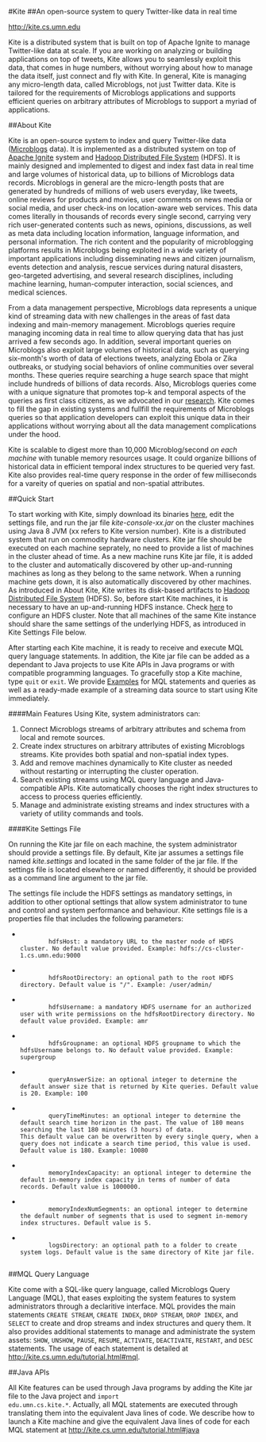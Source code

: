 #Kite
##An open-source system to query Twitter-like data in real time

http://kite.cs.umn.edu

Kite is a distributed system that is built on top of Apache Ignite to manage Twitter-like data at scale. If you are working on analyzing or building applications on top of tweets, Kite allows you to seamlessly exploit this data, that comes in huge numbers, without worrying about how to manage the data itself, just connect and fly with Kite. In general, Kite is managing any micro-length data, called Microblogs, not just Twitter data. Kite is tailored for the requirements of Microblogs applications and supports efficient queries on arbitrary attributes of Microblogs to support a myriad of applications.

##About Kite
<p>Kite is an open-source system to index and query Twitter-like data (<a target="_blank" href="https://en.wikipedia.org/wiki/Microblogging">Microblogs</a> data). It is implemented as a distributed system on top of <a target="_blank" href="http://ignite.apache.org/">Apache Ignite</a> system and <a target="_blank" href="https://hadoop.apache.org/docs/r1.2.1/hdfs_design.html">Hadoop Distributed File System</a> (HDFS). It is mainly designed and implemented to digest and index fast data in real time and large volumes of historical data, up to billions of Microblogs data records. Microblogs in general are the micro-length posts that are generated by hundreds of millions of web users everyday, like tweets, online reviews for products and movies, user comments on news media or social media, and user check-ins on location-aware web services. This data comes literally in thousands of records every single second, carrying very rich user-generated contents such as news, opinions, discussions, as well as meta data including location information, language information, and personal information. The rich content and the popularity of microblogging platforms results in Microblogs being exploited in a wide variety of important applications including disseminating news and citizen journalism, events detection and analysis, rescue services during natural disasters, geo-targeted advertising, and several research disciplines, including machine learning, human-computer interaction, social sciences, and medical sciences.</p>


<p>From a data management perspective, Microblogs data represents a unique kind of streaming data with new challenges in the areas of fast data indexing and main-memory management. Microblogs queries require managing incoming data in real time to allow querying data that has just arrived a few seconds ago. In addition, several important queries on Microblogs also exploit large volumes of historical data, such as querying six-month's worth of data of elections tweets, analyzing Ebola or Zika outbreaks, or studying social behaviors of online communities over several months. These queries require searching a huge search space that might include hundreds of billions of data records. Also, Microblogs queries come with a unique signature that promotes top-k and temporal aspects of the queries as first class citizens, as we advocated in our <a target="_blank" href="http://kite.cs.umn.edu/research.html">research</a>. Kite comes to fill the gap in existing systems and fullfill the requirements of Microblogs queries so that application developers can exploit this unique data in their applications without worrying about all the data management complications under the hood.</p>

<p>Kite is scalable to digest more than 10,000 Microblog/second <i>on each machine</i> with tunable memory resources usage. It could organize billions of historical data in efficient temporal index structures to be queried very fast. Kite also provides real-time query response in the order of few milliseconds for a vareity of queries on spatial and non-spatial attributes.</p>

##Quick Start
<p>To start working with Kite, simply download its binaries <a target="_blank" href="http://kite.cs.umn.edu/download.html#binary">here</a>, edit the settings file, and run the jar file <i>kite-console-xx.jar</i> on the cluster machines using Java 8 JVM (xx refers to Kite version number). Kite is a distributed system that run on commodity hardware clusters. Kite jar file should be executed on each machine seprately, no need to provide a list of machines in the cluster ahead of time. As a new machine runs Kite jar file, it is added to the cluster and automatically discovered by other up-and-running machines as long as they belong to the same network. When a running machine gets down, it is also automatically discovered by other machines. As introduced in About Kite, Kite writes its disk-based artifacts to <a target="_blank" href="https://hadoop.apache.org/docs/r1.2.1/hdfs_design.html">Hadoop Distributed File System</a> (HDFS). So, before start Kite machines, it is necessary to have an up-and-running HDFS instance. Check <a target="_blank" href="https://hadoop.apache.org/docs/r2.7.3/hadoop-project-dist/hadoop-common/ClusterSetup.html">here</a> to configure an HDFS cluster. Note that all machines of the same Kite instance should share the same settings of the underlying HDFS, as introduced in Kite Settings File below.</p>

<p>After starting each Kite machine, it is ready to receive and execute MQL query language statements. In addition, the Kite jar file can be added as a dependant to Java projects to use Kite APIs in Java programs or with compatible programming languages. To gracefully stop a Kite machine, type <code>quit</code> or <code>exit</code>. We provide <a href="http://kite.cs.umn.edu/tutorial.html#examples">Examples</a> for MQL statements and queries as well as a ready-made example of a streaming data source to start using Kite immediately.</p>

####Main Features
Using Kite, system administrators can: 
<ol>
  <li>Connect Microblogs streams of arbitrary attributes and schema from local and remote sources.</li>
  <li>Create index structures on arbitrary attributes of existing Microblogs streams. Kite provides both spatial and non-spatial index types.</li>
  <li>Add and remove machines dynamically to Kite cluster as needed without restarting or interrupting the cluster operation.</li>
  <li>Search existing streams using MQL query language and Java-compatible APIs. Kite automatically chooses the right index structures to access to process queries efficiently.</li>
  <li>Manage and administrate existing streams and index structures with a variety of utility commands and tools.</li>
</ol>

####Kite Settings File
  <p>On running the Kite jar file on each machine, the system administrator should provide a settings file. By default, Kite jar assumes a settings file named <i>kite.settings</i> and located in the same folder of the jar file. If the settings file is located elsewhere or named differently, it should be provided as a command line argument to the jar file.</p>

  <p>The settings file include the HDFS settings as mandatory settings, in addition to other optional settings that allow system administrator to tune and control and system performance and behaviour. Kite settings file is a properties file that includes the following parameters:</p>

  <ul>
    <li>
      <code class="language-bash data-lang=bash">
        hdfsHost: a mandatory URL to the master node of HDFS cluster. No default value provided. Example: hdfs://cs-cluster-1.cs.umn.edu:9000
      </code>
    </li>
    <li>
      <code class="language-bash data-lang=bash">
        hdfsRootDirectory: an optional path to the root HDFS directory. Default value is "/". Example: /user/admin/
      </code>
    </li>
    <li>
      <code class="language-bash data-lang=bash">
        hdfsUsername: a mandatory HDFS username for an authorized user with write permissions on the hdfsRootDirectory directory. No default value provided. Example: amr
      </code>
    </li>
    <li>
      <code class="language-bash data-lang=bash">
        hdfsGroupname: an optional HDFS groupname to which the hdfsUsername belongs to. No default value provided. Example: supergroup
      </code>
    </li>
    <li>
      <code class="language-bash data-lang=bash">
        queryAnswerSize: an optional integer to determine the default answer size that is returned by Kite queries. Default value is 20. Example: 100
      </code>
    </li>
    <li>
      <code class="language-bash data-lang=bash">
        queryTimeMinutes: an optional integer to determine the default search time horizon in the past. The value of 180 means searching the last 180 minutes (3 hours) of data. <br>This default value can be overwritten by every single query, when a query does not indicate a search time period, this value is used. Default value is 180. Example: 10080
      </code>
    </li>
    <li>
      <code class="language-bash data-lang=bash">
        memoryIndexCapacity: an optional integer to determine the default in-memory index capacity in terms of number of data records. Default value is 1000000.
      </code>
    </li>
    <li>
      <code class="language-bash data-lang=bash">
        memoryIndexNumSegments: an optional integer to determine the default number of segments that is used to segment in-memory index structures. Default value is 5.
      </code>
    </li>
    <li>
      <code class="language-bash data-lang=bash">
        logsDirectory: an optional path to a folder to create system logs. Default value is the same directory of Kite jar file.
      </code>
    </li>
  </ul>

##MQL Query Language

Kite come with a SQL-like query language, called Microblogs Query Language (MQL), that eases exploiting the system features to system administrators through a declaritive interface. MQL provides the main statements <code>CREATE STREAM</code>, <code>CREATE INDEX</code>, <code>DROP STREAM</code>, <code>DROP INDEX</code>, and <code>SELECT</code> to create and drop streams and index structures and query them. It also provides additional statements to manage and administrate the system assets: <code>SHOW</code>, <code>UNSHOW</code>, <code>PAUSE</code>, <code>RESUME</code>, <code>ACTIVATE</code>, <code>DEACTIVATE</code>, <code>RESTART</code>, and <code>DESC</code> statements. The usage of each statement is detailed at http://kite.cs.umn.edu/tutorial.html#mql.

##Java APIs

All Kite features can be used through Java programs by adding the Kite jar file to the Java project and <code>import edu.umn.cs.kite.*</code>. Actually, all MQL statements are executed through translating them into the equivalent Java lines of code. We describe how to launch a Kite machine and give the equivalent Java lines of code for each MQL statement at http://kite.cs.umn.edu/tutorial.html#java

